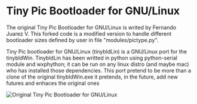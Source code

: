 # Tiny Pic Bootloader for GNU/Linux

The original Tiny Pic Bootloader for GNU/Linux is writed by Fernando Juarez V.
This forked code is a modified version to handle different bootloader sizes defined by user in file "modules/pictype.py".

Tiny Pic bootloader for GNU/Linux (tinybldLin) is a GNU/Linux port for the tinybldWin. TinybldLin has been writted in python using python-serial module and wxphython; it can be run on any linux distro (and maybe mac) who has installed those dependencies. This port pretend to be more than a clone of the original tinybldWin.exe it pretends, in the future, add new futures and enhaces the original ones 


![Original Tiny Pic Bootloader for GNU/Linux](http://tinybldlin.sourceforge.net/)



